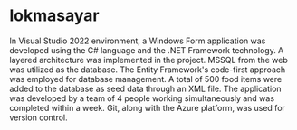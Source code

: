 # lokmasayar
In Visual Studio 2022 environment, a Windows Form application was developed using the C# language and the .NET Framework technology. 
A layered architecture was implemented in the project. MSSQL from the web was utilized as the database. 
The Entity Framework's code-first approach was employed for database management. 
A total of 500 food items were added to the database as seed data through an XML file. 
The application was developed by a team of 4 people working simultaneously and was completed within a week. 
Git, along with the Azure platform, was used for version control.
